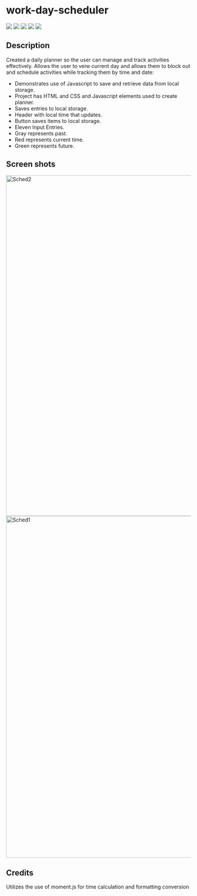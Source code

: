 # work-day-scheduler

![](https://img.shields.io/badge/HTML5-E34F26?style=for-the-badge&logo=html5&logoColor=white)
![](https://img.shields.io/badge/CSS3-1572B6?style=for-the-badge&logo=css3&logoColor=white)
![](https://img.shields.io/badge/JavaScript-F7DF1E?style=for-the-badge&logo=javascript&logoColor=black)
![](https://img.shields.io/badge/Node.js-43853D?style=for-the-badge&logo=node.js&logoColor=white)
![](https://img.shields.io/badge/Express.js-404D59?style=for-the-badge)


## Description
Created a daily planner so the user can manage and track activities effectively. Allows the user to veiw current day and allows them to block out and schedule activities while tracking them by time and date:
- Demonstrates use of Javascript to save and retrieve data from local storage.
- Project has HTML and CSS and Javascript elements used to create planner.
- Saves entries to local storage.
- Header with local time that updates. 
- Button saves items to local storage.
-  Eleven Input Entries.
-  Gray represents past.
-  Red represents current time. 
-  Green represents future. 

## Screen shots
<img width="930" alt="Sched2" src="https://user-images.githubusercontent.com/93042669/145748091-5497c63d-c382-4b96-b846-632e6398256b.png">

<img width="933" alt="Sched1" src="https://user-images.githubusercontent.com/93042669/145748354-5fd87682-7cef-4c78-a011-d12145da2e85.png">


## Credits
Utilizes the use of moment.js for time calculation and formatting conversion

